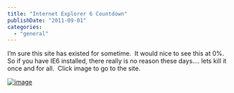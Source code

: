```yaml
---
title: "Internet Explorer 6 Countdown"
publishDate: "2011-09-01"
categories: 
  - "general"
---
```


I’m sure this site has existed for sometime.  It would nice to see this at 0%.  So if you have IE6 installed, there really is no reason these days…. lets kill it once and for all.  Click image to go to the site.

[![image](http://ramblinggeek.co.uk/wp-content/uploads/2011/09/image.png "image")](http://www.ie6countdown.com/)
